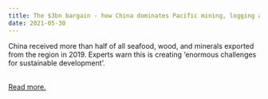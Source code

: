 ```yaml
---
title: The $3bn bargain - how China dominates Pacific mining, logging and fishing
date: 2021-05-30
---
```

<p>China received more than half of all seafood, wood, and minerals exported from the region in 2019. Experts warn this is creating ‘enormous challenges for sustainable development’.</p><br>
<a href='https://www.theguardian.com/world/2021/may/31/the-3bn-bargain-how-china-dominates-pacific-mining-logging-and-fishing'>Read more.</a>